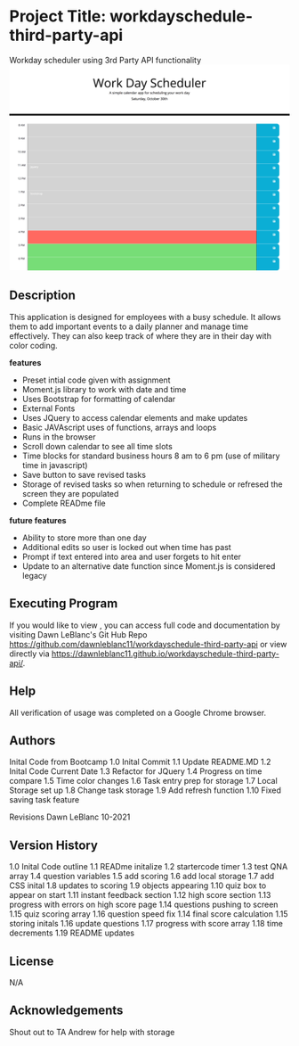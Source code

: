 # Project Title: workdayschedule-third-party-api
Workday scheduler using 3rd Party API functionality
![workday schedule page](WorkDaySchedul.png)
## Description
This application is designed for employees with a busy schedule.  It allows them to add important events to a daily planner and manage time effectively.  They can also keep track of where they are in their day with color coding.

**features**
 * Preset intial code given with assignment
 * Moment.js library to work with date and time
 * Uses Bootstrap for formatting of calendar
 * External Fonts
 * Uses JQuery to access calendar elements and make updates
 * Basic JAVAscript uses of functions, arrays and loops
 * Runs in the browser
 * Scroll down calendar to see all time slots
 * Time blocks for standard business hours 8 am to 6 pm (use of military time in javascript)
 * Save button to save revised tasks
 * Storage of revised tasks so when returning to schedule or refresed the screen they are populated
 * Complete READme file
 

**future features**
 * Ability to store more than one day
 * Additional edits so user is locked out when time has past
 * Prompt if text entered into area and user forgets to hit enter
 * Update to an alternative date function since Moment.js is considered legacy



## Executing Program
If you would like to view , you can access full code and documentation by visiting Dawn LeBlanc's Git Hub Repo https://github.com/dawnleblanc11/workdayschedule-third-party-api or view directly via https://dawnleblanc11.github.io/workdayschedule-third-party-api/.

## Help
All verification of usage was completed on a Google Chrome browser.

## Authors
Inital Code from Bootcamp
1.0 Inital Commit
1.1 Update README.MD
1.2 Inital Code Current Date
1.3 Refactor for JQuery
1.4 Progress on time compare
1.5 Time color changes
1.6 Task entry prep for storage
1.7 Local Storage set up
1.8 Change task storage
1.9 Add refresh function
1.10 Fixed saving task feature

Revisions Dawn LeBlanc 10-2021

## Version History
1.0 Inital Code outline
1.1 READme initalize
1.2 startercode timer
1.3 test QNA array
1.4 question variables
1.5 add scoring
1.6 add local storage
1.7 add CSS inital
1.8 updates to scoring
1.9 objects appearing
1.10 quiz box to appear on start
1.11 instant feedback section
1.12 high score section
1.13 progress with errors on high score page
1.14 questions pushing to screen
1.15 quiz scoring array
1.16 question speed fix
1.14 final score calculation
1.15 storing initals
1.16 update questions
1.17 progress with score array
1.18 time decrements
1.19 README updates

## License
N/A

## Acknowledgements
Shout out to TA Andrew for help with storage
